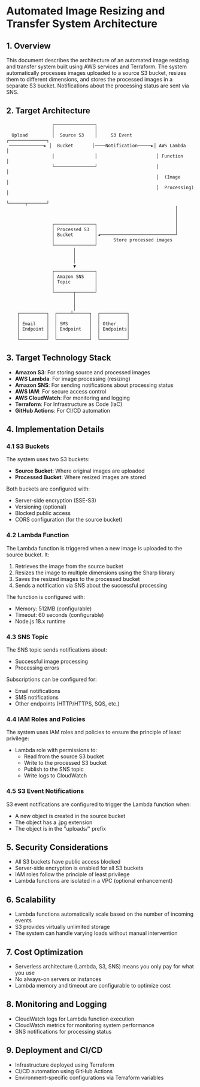 # Automated Image Resizing and Transfer System Architecture

## 1. Overview

This document describes the architecture of an automated image resizing and transfer system built using AWS services and Terraform. The system automatically processes images uploaded to a source S3 bucket, resizes them to different dimensions, and stores the processed images in a separate S3 bucket. Notifications about the processing status are sent via SNS.

## 2. Target Architecture

```
                 ┌───────────────┐
                 │               │
  Upload         │  Source S3    │     S3 Event         ┌──────────────┐
 ─────────────► │  Bucket       │────Notification─────►│ AWS Lambda   │
                 │               │                      │ Function     │
                 └───────────────┘                      │              │
                                                        │  (Image      │
                                                        │  Processing) │
                                                        └──────┬───────┘
                                                               │
                                                               │
                                                               │
                 ┌───────────────┐                             │
                 │ Processed S3  │                             │
                 │ Bucket        │◄────────────────────────────┘
                 │               │      Store processed images
                 └───────────────┘
                         │
                         │
                         │
                         ▼
                 ┌───────────────┐
                 │ Amazon SNS    │
                 │ Topic         │
                 │               │
                 └───────┬───────┘
                         │
                         │
                         │
    ┌──────────┐  ┌─────┴──────┐  ┌──────────┐
    │          │  │            │  │          │
    │ Email    │  │ SMS        │  │ Other    │
    │ Endpoint │  │ Endpoint   │  │ Endpoints│
    │          │  │            │  │          │
    └──────────┘  └────────────┘  └──────────┘
```

## 3. Target Technology Stack

- **Amazon S3**: For storing source and processed images
- **AWS Lambda**: For image processing (resizing)
- **Amazon SNS**: For sending notifications about processing status
- **AWS IAM**: For secure access control
- **AWS CloudWatch**: For monitoring and logging
- **Terraform**: For Infrastructure as Code (IaC)
- **GitHub Actions**: For CI/CD automation

## 4. Implementation Details

### 4.1 S3 Buckets

The system uses two S3 buckets:
- **Source Bucket**: Where original images are uploaded
- **Processed Bucket**: Where resized images are stored

Both buckets are configured with:
- Server-side encryption (SSE-S3)
- Versioning (optional)
- Blocked public access
- CORS configuration (for the source bucket)

### 4.2 Lambda Function

The Lambda function is triggered when a new image is uploaded to the source bucket. It:
1. Retrieves the image from the source bucket
2. Resizes the image to multiple dimensions using the Sharp library
3. Saves the resized images to the processed bucket
4. Sends a notification via SNS about the successful processing

The function is configured with:
- Memory: 512MB (configurable)
- Timeout: 60 seconds (configurable)
- Node.js 18.x runtime

### 4.3 SNS Topic

The SNS topic sends notifications about:
- Successful image processing
- Processing errors

Subscriptions can be configured for:
- Email notifications
- SMS notifications
- Other endpoints (HTTP/HTTPS, SQS, etc.)

### 4.4 IAM Roles and Policies

The system uses IAM roles and policies to ensure the principle of least privilege:
- Lambda role with permissions to:
  - Read from the source S3 bucket
  - Write to the processed S3 bucket
  - Publish to the SNS topic
  - Write logs to CloudWatch

### 4.5 S3 Event Notifications

S3 event notifications are configured to trigger the Lambda function when:
- A new object is created in the source bucket
- The object has a .jpg extension
- The object is in the "uploads/" prefix

## 5. Security Considerations

- All S3 buckets have public access blocked
- Server-side encryption is enabled for all S3 buckets
- IAM roles follow the principle of least privilege
- Lambda functions are isolated in a VPC (optional enhancement)

## 6. Scalability

- Lambda functions automatically scale based on the number of incoming events
- S3 provides virtually unlimited storage
- The system can handle varying loads without manual intervention

## 7. Cost Optimization

- Serverless architecture (Lambda, S3, SNS) means you only pay for what you use
- No always-on servers or instances
- Lambda memory and timeout are configurable to optimize cost

## 8. Monitoring and Logging

- CloudWatch logs for Lambda function execution
- CloudWatch metrics for monitoring system performance
- SNS notifications for processing status

## 9. Deployment and CI/CD

- Infrastructure deployed using Terraform
- CI/CD automation using GitHub Actions
- Environment-specific configurations via Terraform variables